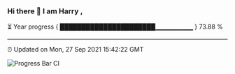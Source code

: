 ### Hi there 👋 I am Harry , 

⏳ Year progress { ██████████████████████▁▁▁▁▁▁▁▁ } 73.88 %

---

⏰ Updated on Mon, 27 Sep 2021 15:42:22 GMT

![Progress Bar CI](https://github.com/duykhang68/duykhang68/workflows/Progress%20Bar%20CI/badge.svg)
